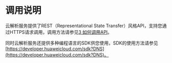 # 调用说明<a name="dns_api_10002"></a>

云解析服务提供了REST（Representational State Transfer）风格API，支持您通过HTTPS请求调用，调用方法请参见[3 如何调用API](如何调用API.md)。

同时云解析服务还提供多种编程语言的SDK供您使用，SDK的使用方法请参见[https://developer.huaweicloud.com/sdk?DNS](https://developer.huaweicloud.com/sdk?DNS)。

